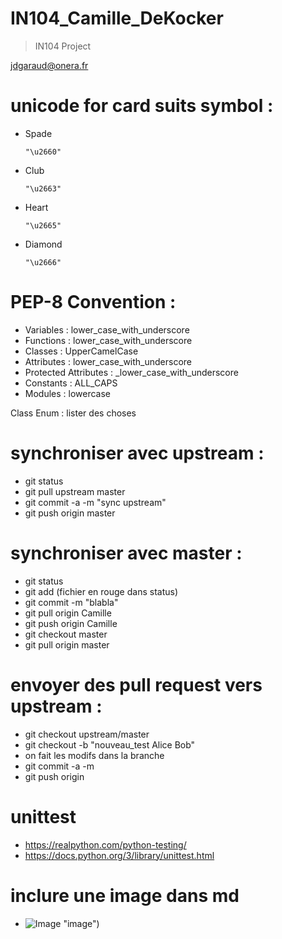IN104_Camille_DeKocker
==

>IN104 Project


jdgaraud@onera.fr


# unicode for card suits symbol :
  - Spade <pre><code>"\u2660"</code></pre> 
  - Club <pre><code>"\u2663"</code></pre> 
  - Heart <pre><code>"\u2665"</code></pre> 
  - Diamond <pre><code>"\u2666"</code></pre> 
  

# PEP-8 Convention :
  - Variables : lower_case_with_underscore
  - Functions : lower_case_with_underscore
  - Classes : UpperCamelCase
  - Attributes : lower_case_with_underscore
  - Protected Attributes : _lower_case_with_underscore
  - Constants : ALL_CAPS
  - Modules : lowercase


Class Enum : lister des choses

# synchroniser avec upstream :
  - git status
  - git pull upstream master
  - git commit -a -m "sync upstream"
  - git push origin master
  
  
# synchroniser avec master :
  - git status
  - git add (fichier en rouge dans status)
  - git commit -m "blabla"
  - git pull origin Camille
  - git push origin Camille
  - git checkout master
  - git pull origin master
  
# envoyer des pull request vers upstream :
  - git checkout upstream/master
  - git checkout -b "nouveau_test Alice Bob"
  - on fait les modifs dans la branche
  - git commit -a -m
  - git push origin
  
  
# unittest
  - https://realpython.com/python-testing/
  - https://docs.python.org/3/library/unittest.html
  
# inclure une image dans md
  - ![Image](mon_image.png) "image")
  
  
